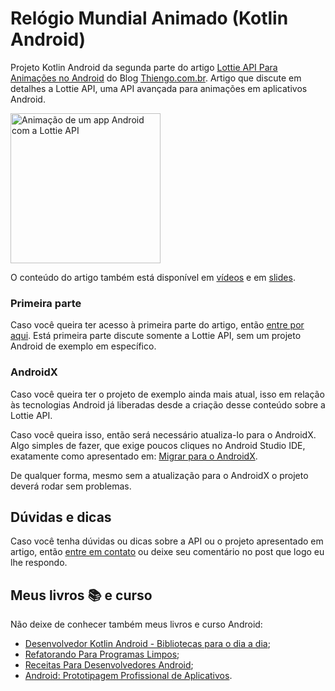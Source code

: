 # Relógio Mundial Animado (Kotlin Android)

Projeto Kotlin Android da segunda parte do artigo [Lottie API Para Animações no Android](https://www.thiengo.com.br/lottie-api-para-animacoes-no-android#title-22) do Blog [Thiengo.com.br](https://www.thiengo.com.br). Artigo que discute em detalhes a Lottie API, uma API avançada para animações em aplicativos Android.

<img src="https://www.thiengo.com.br/img/post/normal/f711jdh1nqp7vvlu077ammnkj282cb0e2169ce086b078eccb720f60f49.gif" width="240" alt="Animação de um app Android com a Lottie API">

O conteúdo do artigo também está disponível em [vídeos](https://www.thiengo.com.br/lottie-api-para-animacoes-no-android#title-42) e em [slides](https://www.thiengo.com.br/lottie-api-para-animacoes-no-android#title-41).

### Primeira parte

Caso você queira ter acesso à primeira parte do artigo, então [entre por aqui](https://www.thiengo.com.br/lottie-api-para-animacoes-no-android#title-01). Está primeira parte discute somente a Lottie API, sem um projeto Android de exemplo em específico.

### AndroidX

Caso você queira ter o projeto de exemplo ainda mais atual, isso em relação às tecnologias Android já liberadas desde a criação desse conteúdo sobre a Lottie API.

Caso você queira isso, então será necessário atualiza-lo para o AndroidX. Algo simples de fazer, que exige poucos cliques no Android Studio IDE, exatamente como apresentado em: [Migrar para o AndroidX](https://developer.android.com/jetpack/androidx/migrate?hl=pt-br).

De qualquer forma, mesmo sem a atualização para o AndroidX o projeto deverá rodar sem problemas.

## Dúvidas e dicas

Caso você tenha dúvidas ou dicas sobre a API ou o projeto apresentado em artigo, então [entre em contato](https://www.thiengo.com.br/contato) ou deixe seu comentário no post que logo eu lhe respondo.

## Meus livros 📚 e curso

Não deixe de conhecer também meus livros e curso Android:

- [Desenvolvedor Kotlin Android - Bibliotecas para o dia a dia](https://www.thiengo.com.br/livro-desenvolvedor-kotlin-android);
- [Refatorando Para Programas Limpos](https://www.thiengo.com.br/livro-refatorando-para-programas-limpos);
- [Receitas Para Desenvolvedores Android](https://www.thiengo.com.br/livro-receitas-para-desenvolvedores-android);
- [Android: Prototipagem Profissional de Aplicativos](https://www.udemy.com/course/android-prototipagem-profissional-de-aplicativos/?locale=pt_BR&persist_locale=).
